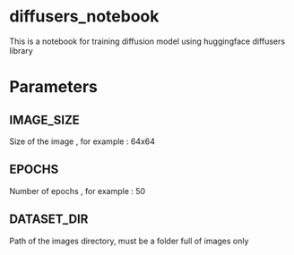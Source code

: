 # diffusers_notebook
This is a notebook for training diffusion model using huggingface diffusers library

# Parameters 
## IMAGE_SIZE 
  Size of the image , for example : 64x64

## EPOCHS
  Number of epochs , for example : 50 
## DATASET_DIR 
 Path of the images directory, must be a folder full of images only
